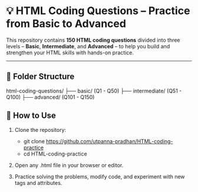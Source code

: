 # 💡 HTML Coding Questions – Practice from Basic to Advanced

This repository contains **150 HTML coding questions** divided into three levels – **Basic**, **Intermediate**, and **Advanced** – to help you build and strengthen your HTML skills with hands-on practice.

---

## 📁 Folder Structure

html-coding-questions/
├── basic/  (Q1 - Q50)
├── intermediate/  (Q51 - Q100)
├── advanced/  (Q101 - Q150)



## 🚀 How to Use

1. Clone the repository:

   - git clone https://github.com/utpanna-pradhan/HTML-coding-practice
   - cd HTML-coding-practice
     
2. Open any .html file in your browser or editor.

3. Practice solving the problems, modify code, and experiment with new tags and attributes.
